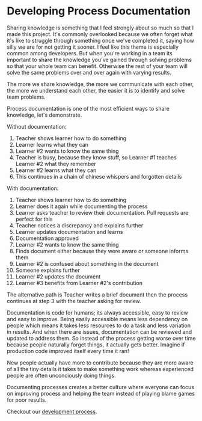 # Developing Process Documentation

Sharing knowledge is something that I feel strongly about so much so that I made this project. It's commonly overlooked because we often forget what it's like to struggle through something once we've completed it, saying how silly we are for not getting it sooner. I feel like this theme is especially common among developers. But when you're working in a team its important to share the knowledge you've gained through solving problems so that your whole team can benefit. Otherwise the rest of your team will solve the same problems over and over again with varying results.

The more we share knowledge, the more we communicate with each other, the more we understand each other, the easier it is to identify and solve team problems.

Process documentation is one of the most efficient ways to share knowledge, let's demonstrate.

Without documentation:

1. Teacher shows learner how to do something
2. Learner learns what they can
3. Learner \#2 wants to know the same thing
4. Teacher is busy, because they know stuff, so Learner \#1 teaches Learner \#2 what they remember
5. Learner \#2 learns what they can
6. This continues in a chain of chinese whispers and forgotten details

With documentation:

1. Teacher shows learner how to do something
2. Learner does it again while documenting the process
3. Learner asks teacher to review their documentation. Pull requests are perfect for this
4. Teacher notices a discrepancy and explains further
5. Learner updates documentation and learns
6. Documentation approved
7. Learner \#2 wants to know the same thing
8. Finds document either because they were aware or someone informs them
9. Learner \#2 is confused about something in the document
10. Someone explains further
11. Learner \#2 updates the document
12. Learner \#3 benefits from Learner \#2's contribution

The alternative path is Teacher writes a brief document then the process continues at step 3 with the teacher asking for review.

Documentation is code for humans; its always accessible, easy to review and easy to improve. Being easily accessible means less dependency on people which means it takes less resources to do a task and less variation in results. And when there are issues, documentation can be reviewed and updated to address them. So instead of the process getting worse over time because people naturally forget things, it actually gets better. Imagine if production code improved itself every time it ran! 

New people actually have more to contribute because they are more aware of all the tiny details it takes to make something work whereas experienced people are often unconciously doing things. 

Documenting processes creates a better culture where everyone can focus on improving process and helping the team instead of playing blame games for poor results.

Checkout our [development process](./DevelopmentProcess-Tasks.md).